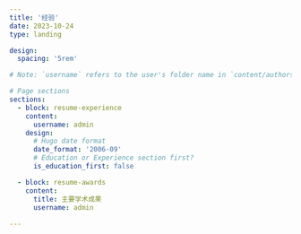 ```yaml
---
title: '经验'
date: 2023-10-24
type: landing

design:
  spacing: '5rem'

# Note: `username` refers to the user's folder name in `content/authors/`

# Page sections
sections:
  - block: resume-experience
    content:
      username: admin
    design:
      # Hugo date format
      date_format: '2006-09'
      # Education or Experience section first?
      is_education_first: false

  - block: resume-awards
    content:
      title: 主要学术成果
      username: admin
      
---
```

